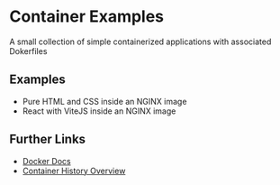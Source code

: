 # Container Examples
A small collection of simple containerized applications with associated Dokerfiles

## Examples
- Pure HTML and CSS inside an NGINX image
- React with ViteJS inside an NGINX image

## Further Links
- [Docker Docs](https://docs.docker.com/)
- [Container History Overview](https://blog.aquasec.com/a-brief-history-of-containers-from-1970s-chroot-to-docker-2016)